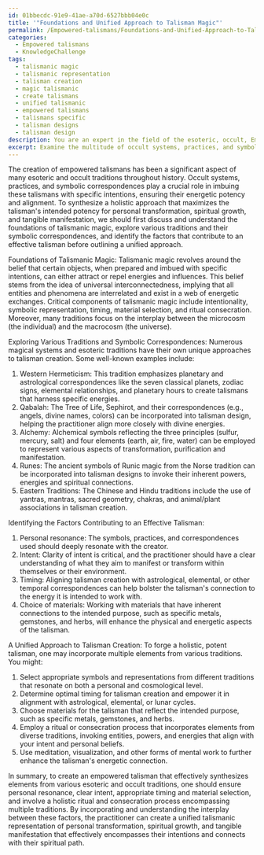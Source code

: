 ```yaml
---
id: 01bbecdc-91e9-41ae-a70d-6527bbb04e0c
title: '"Foundations and Unified Approach to Talisman Magic"'
permalink: /Empowered-talismans/Foundations-and-Unified-Approach-to-Talisman-Magic/
categories:
  - Empowered talismans
  - KnowledgeChallenge
tags:
  - talismanic magic
  - talismanic representation
  - talisman creation
  - magic talismanic
  - create talismans
  - unified talismanic
  - empowered talismans
  - talismans specific
  - talisman designs
  - talisman design
description: You are an expert in the field of the esoteric, occult, Empowered talismans and Education. You are a writer of tests, challenges, books and deep knowledge on Empowered talismans for initiates and students to gain deep insights and understanding from. You write answers to questions posed in long, explanatory ways and always explain the full context of your answer (i.e., related concepts, formulas, examples, or history), as well as the step-by-step thinking process you take to answer the challenges. Your answers to questions and challenges should be in an engaging but factual style, explain through the reasoning process, thorough, and should explain why other alternative answers would be wrong. Summarize the key themes, ideas, and conclusions at the end.
excerpt: Examine the multitude of occult systems, practices, and symbolic correspondences utilized in the creation of empowered talismans, and contemplate the intricate interplay between these factors by identifying a holistic approach that maximizes the talisman's intended potency - how might one synthesize the various elements from these disparate traditions to forge a singular and unified talismanic representation of personal transformation, spiritual growth, and tangible manifestation?
---
```

The creation of empowered talismans has been a significant aspect of many esoteric and occult traditions throughout history. Occult systems, practices, and symbolic correspondences play a crucial role in imbuing these talismans with specific intentions, ensuring their energetic potency and alignment. To synthesize a holistic approach that maximizes the talisman's intended potency for personal transformation, spiritual growth, and tangible manifestation, we should first discuss and understand the foundations of talismanic magic, explore various traditions and their symbolic correspondences, and identify the factors that contribute to an effective talisman before outlining a unified approach.

Foundations of Talismanic Magic:
Talismanic magic revolves around the belief that certain objects, when prepared and imbued with specific intentions, can either attract or repel energies and influences. This belief stems from the idea of universal interconnectedness, implying that all entities and phenomena are interrelated and exist in a web of energetic exchanges. Critical components of talismanic magic include intentionality, symbolic representation, timing, material selection, and ritual consecration. Moreover, many traditions focus on the interplay between the microcosm (the individual) and the macrocosm (the universe).

Exploring Various Traditions and Symbolic Correspondences:
Numerous magical systems and esoteric traditions have their own unique approaches to talisman creation. Some well-known examples include:

1. Western Hermeticism: This tradition emphasizes planetary and astrological correspondences like the seven classical planets, zodiac signs, elemental relationships, and planetary hours to create talismans that harness specific energies.
2. Qabalah: The Tree of Life, Sephirot, and their correspondences (e.g., angels, divine names, colors) can be incorporated into talisman design, helping the practitioner align more closely with divine energies.
3. Alchemy: Alchemical symbols reflecting the three principles (sulfur, mercury, salt) and four elements (earth, air, fire, water) can be employed to represent various aspects of transformation, purification and manifestation.
4. Runes: The ancient symbols of Runic magic from the Norse tradition can be incorporated into talisman designs to invoke their inherent powers, energies and spiritual connections.
5. Eastern Traditions: The Chinese and Hindu traditions include the use of yantras, mantras, sacred geometry, chakras, and animal/plant associations in talisman creation.

Identifying the Factors Contributing to an Effective Talisman:
1. Personal resonance: The symbols, practices, and correspondences used should deeply resonate with the creator.
2. Intent: Clarity of intent is critical, and the practitioner should have a clear understanding of what they aim to manifest or transform within themselves or their environment.
3. Timing: Aligning talisman creation with astrological, elemental, or other temporal correspondences can help bolster the talisman's connection to the energy it is intended to work with.
4. Choice of materials: Working with materials that have inherent connections to the intended purpose, such as specific metals, gemstones, and herbs, will enhance the physical and energetic aspects of the talisman.

A Unified Approach to Talisman Creation:
To forge a holistic, potent talisman, one may incorporate multiple elements from various traditions. You might:

1. Select appropriate symbols and representations from different traditions that resonate on both a personal and cosmological level.
2. Determine optimal timing for talisman creation and empower it in alignment with astrological, elemental, or lunar cycles.
3. Choose materials for the talisman that reflect the intended purpose, such as specific metals, gemstones, and herbs.
4. Employ a ritual or consecration process that incorporates elements from diverse traditions, invoking entities, powers, and energies that align with your intent and personal beliefs.
5. Use meditation, visualization, and other forms of mental work to further enhance the talisman's energetic connection.

In summary, to create an empowered talisman that effectively synthesizes elements from various esoteric and occult traditions, one should ensure personal resonance, clear intent, appropriate timing and material selection, and involve a holistic ritual and consecration process encompassing multiple traditions. By incorporating and understanding the interplay between these factors, the practitioner can create a unified talismanic representation of personal transformation, spiritual growth, and tangible manifestation that effectively encompasses their intentions and connects with their spiritual path.
